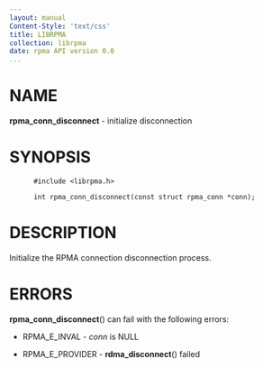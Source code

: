 ```yaml
---
layout: manual
Content-Style: 'text/css'
title: LIBRPMA
collection: librpma
date: rpma API version 0.0
...
```


[comment]: <> (SPDX-License-Identifier: BSD-3-Clause)
[comment]: <> (Copyright 2020, Intel Corporation)

NAME
====

**rpma\_conn\_disconnect** - initialize disconnection

SYNOPSIS
========

          #include <librpma.h>

          int rpma_conn_disconnect(const struct rpma_conn *conn);

DESCRIPTION
===========

Initialize the RPMA connection disconnection process.

ERRORS
======

**rpma\_conn\_disconnect**() can fail with the following errors:

-   RPMA\_E\_INVAL - *conn* is NULL

-   RPMA\_E\_PROVIDER - **rdma\_disconnect**() failed
